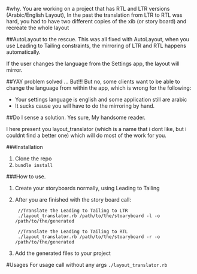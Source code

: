 #why.
You are working on a project that has RTL and LTR versions (Arabic/English Layout), In the past the translation from LTR to RTL was hard, you had to have two different copies of the xib (or story board) and recreate the whole layout

##AutoLayout to the rescue.
This was all fixed with AutoLayout, when you use Leading to Tailing constraints, the mirroring of LTR and RTL happens automatically.

If the user changes the language from the Settings app, the layout will mirror.

##YAY problem solved ... But!!!
But no, some clients want to be able to change the language from within the app, which is wrong for the following:

- Your settings language is english and some application still are arabic
- It sucks cause you will have to do the mirroring by hand.

##Do I sense a solution.
Yes sure, My handsome reader.   

I here present you layout_translator (which is a name that i dont like, but i couldnt find a better one) which will do most of the work for you.

###Installation
1. Clone the repo
2. `bundle install`

###How to use.
1. Create your storyboards normally, using Leading to Tailing
2. After you are finished with the story board call:
    
        //Translate the Leading to Tailing to LTR
        ./layout_translator.rb /path/to/the/stoaryboard -l -o /path/to/the/generated

        //Translate the Leading to Tailing to RTL
        ./layout_translator.rb /path/to/the/stoaryboard -r -o /path/to/the/generated
3. Add the generated files to your project

#Usages
For usage call without any args `./layout_translator.rb`
